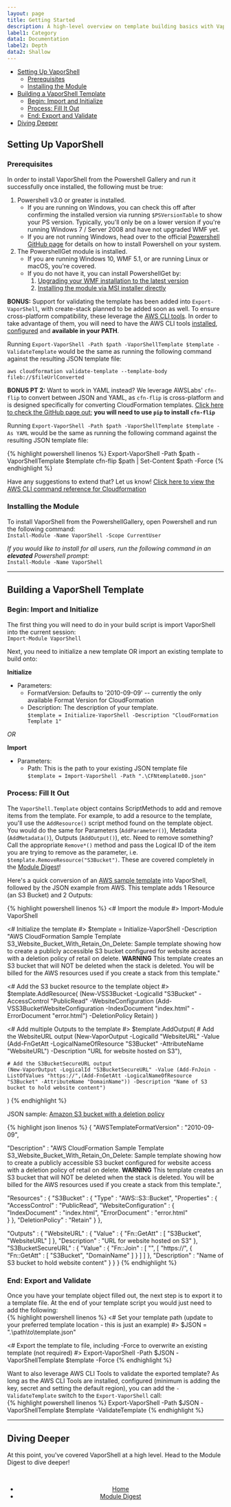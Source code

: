 ```yaml
---
layout: page 
title: Getting Started
description: A high-level overview on template building basics with VaporShell
label1: Category
data1: Documentation
label2: Depth
data2: Shallow
---
```


<!-- TOC -->

- [Setting Up VaporShell](#setting-up-VaporShell)
    - [Prerequisites](#prerequisites)
    - [Installing the Module](#installing-the-module)
- [Building a VaporShell Template](#building-a-VaporShell-template)
    - [Begin: Import and Initialize](#begin-import-and-initialize)
    - [Process: Fill It Out](#process-fill-it-out)
    - [End: Export and Validate](#end-export-and-validate)
- [Diving Deeper](#diving-deeper)

<!-- /TOC -->



## Setting Up VaporShell
### Prerequisites

In order to install VaporShell from the Powershell Gallery and run it successfully once installed, the following must be true:

1. Powershell v3.0 or greater is installed.
    - If you are running on Windows, you can check this off after confirming the installed version via running `$PSVersionTable` to show your PS version. Typically, you'll only be on a lower version if you're running Windows 7 / Server 2008 and have not upgraded WMF yet.
    - If you are not running Windows, head over to the official [Powershell GitHub page](https://github.com/powershell/powershell#get-powershell) for details on how to install Powershell on your system.
2. The PowershellGet module is installed.
    - If you are running Windows 10, WMF 5.1, or are running Linux or macOS, you're covered.
    - If you do not have it, you can install PowershellGet by:
        1. [Upgrading your WMF installation to the latest version](http://aka.ms/wmf5latest)
        2. [Installing the module via MSI installer directly](http://go.microsoft.com/fwlink/?LinkID=746217&clcid=0x409)

**BONUS:** Support for validating the template has been added into `Export-VaporShell`, with create-stack planned to be added soon as well. To ensure cross-platform compatibility, these leverage the [AWS CLI tools](http://docs.aws.amazon.com/cli/latest/userguide/cli-chap-welcome.html). In order to take advantage of them, you will need to have the AWS CLI tools [installed](http://docs.aws.amazon.com/cli/latest/userguide/installing.html), [configured](http://docs.aws.amazon.com/cli/latest/userguide/cli-chap-getting-started.html#cli-quick-configuration) and **available in your PATH**.  

Running `Export-VaporShell -Path $path -VaporShellTemplate $template -ValidateTemplate` would be the same as running the following command against the resulting JSON template file:

`aws cloudformation validate-template --template-body fileb://$fileUrlConverted`

**BONUS PT 2:** Want to work in YAML instead? We leverage AWSLabs' `cfn-flip` to convert between JSON and YAML, as `cfn-flip` is cross-platform and is designed specifically for converting CloudFormation templates. [Click here to check the GitHub page out](https://github.com/awslabs/aws-cfn-template-flip); **you will need to use `pip` to install `cfn-flip`**  

Running `Export-VaporShell -Path $path -VaporShellTemplate $template -As YAML` would be the same as running the following command against the resulting JSON template file:

{% highlight powershell linenos %}
Export-VaporShell -Path $path -VaporShellTemplate $template
cfn-flip $path | Set-Content $path -Force
{% endhighlight %}

Have any suggestions to extend that? Let us know! [Click here to view the AWS CLI command reference for Cloudformation](http://docs.aws.amazon.com/cli/latest/reference/cloudformation/index.html)

### Installing the Module

To install VaporShell from the PowershellGallery, open Powershell and run the following command:  
`Install-Module -Name VaporShell -Scope CurrentUser`

_If you would like to install for all users, run the following command in an **elevated** Powershell prompt:_  
`Install-Module -Name VaporShell`

***

## Building a VaporShell Template

### Begin: Import and Initialize

The first thing you will need to do in your build script is import VaporShell into the current session:  
`Import-Module VaporShell`

Next, you need to initialize a new template OR import an existing template to build onto:  

**Initialize**
* Parameters:
    - FormatVersion: Defaults to '2010-09-09' -- currently the only available Format Version for CloudFormation
    - Description: The description of your template.   
`$template = Initialize-VaporShell -Description "CloudFormation Template 1"`

_OR_

**Import**
* Parameters:
    - Path: This is the path to your existing JSON template file  
`$template = Import-VaporShell -Path ".\CFNtemplate00.json"`

### Process: Fill It Out
The `VaporShell.Template` object contains ScriptMethods to add and remove items from the template. For example, to add a resource to the template, you'll use the `AddResource()` script method found on the template object. You would do the same for Parameters (`AddParameter()`), Metadata (`AddMetadata()`), Outputs (`AddOutput()`), etc. Need to remove something? Call the appropriate `Remove*()` method and pass the Logical ID of the item you are trying to remove as the parameter, i.e. `$template.RemoveResource("S3Bucket")`. These are covered completely in the [Module Digest](http://VaporShell.io/docs/digest)!

Here's a quick conversion of an [AWS sample template](https://s3-us-west-1.amazonaws.com/cloudformation-templates-us-west-1/S3_Website_Bucket_With_Retain_On_Delete.template) into VaporShell, followed by the JSON example from AWS. This template adds 1 Resource (an S3 Bucket) and 2 Outputs:

{% highlight powershell linenos %}
<# Import the module #>
Import-Module VaporShell

<# Initialize the template #>
$template = Initialize-VaporShell -Description "AWS CloudFormation Sample Template S3_Website_Bucket_With_Retain_On_Delete: Sample template showing how to create a publicly accessible S3 bucket configured for website access with a deletion policy of retail on delete. **WARNING** This template creates an S3 bucket that will NOT be deleted when the stack is deleted. You will be billed for the AWS resources used if you create a stack from this template."

<# Add the S3 bucket resource to the template object #>
$template.AddResource(
    (New-VSS3Bucket -LogicalId "S3Bucket" -AccessControl "PublicRead" -WebsiteConfiguration (Add-VSS3BucketWebsiteConfiguration -IndexDocument "index.html" -ErrorDocument "error.html") -DeletionPolicy Retain)
)

<# Add multiple Outputs to the template #>
$template.AddOutput(
    # Add the WebsiteURL output
    (New-VaporOutput -LogicalId "WebsiteURL" -Value (Add-FnGetAtt -LogicalNameOfResource "S3Bucket" -AttributeName "WebsiteURL") -Description "URL for website hosted on S3"),

    # Add the S3BucketSecureURL output
    (New-VaporOutput -LogicalId "S3BucketSecureURL" -Value (Add-FnJoin -ListOfValues "https://",(Add-FnGetAtt -LogicalNameOfResource "S3Bucket" -AttributeName "DomainName")) -Description "Name of S3 bucket to hold website content")
)
{% endhighlight %}


JSON sample: [Amazon S3 bucket with a deletion policy](https://s3-us-west-1.amazonaws.com/cloudformation-templates-us-west-1/S3_Website_Bucket_With_Retain_On_Delete.template)

{% highlight json linenos %}
{
  "AWSTemplateFormatVersion" : "2010-09-09",

  "Description" : "AWS CloudFormation Sample Template S3_Website_Bucket_With_Retain_On_Delete: Sample template showing how to create a publicly accessible S3 bucket configured for website access with a deletion policy of retail on delete. **WARNING** This template creates an S3 bucket that will NOT be deleted when the stack is deleted. You will be billed for the AWS resources used if you create a stack from this template.",

  "Resources" : {
    "S3Bucket" : {
      "Type" : "AWS::S3::Bucket",
      "Properties" : {
        "AccessControl" : "PublicRead",
        "WebsiteConfiguration" : {
          "IndexDocument" : "index.html",
          "ErrorDocument" : "error.html"      
         }
      },
      "DeletionPolicy" : "Retain"
    }
  },

  "Outputs" : {
    "WebsiteURL" : {
      "Value" : { "Fn::GetAtt" : [ "S3Bucket", "WebsiteURL" ] },
      "Description" : "URL for website hosted on S3"
    },
    "S3BucketSecureURL" : {
      "Value" : { "Fn::Join" : [ "", [ "https://", { "Fn::GetAtt" : [ "S3Bucket", "DomainName" ] } ] ] },
      "Description" : "Name of S3 bucket to hold website content"
    }
  } 
}
{% endhighlight %}

### End: Export and Validate

Once you have your template object filled out, the next step is to export it to a template file. At the end of your template script you would just need to add the following:  
{% highlight powershell linenos %}
<# Set your template path (update to your preferred template location - this is just an example) #>
$JSON = ".\path\to\template.json"

<# Export the template to file, including -Force to overwrite an existing template (not required) #>
Export-VaporShell -Path $JSON -VaporShellTemplate $template -Force
{% endhighlight %}

Want to also leverage AWS CLI Tools to validate the exported template? As long as the AWS CLI Tools are installed, configured (minimum is adding the key, secret and setting the default region), you can add the `-ValidateTemplate` switch to the `Export-VaporShell` call:  
{% highlight powershell linenos %}
Export-VaporShell -Path $JSON -VaporShellTemplate $template -ValidateTemplate
{% endhighlight %}

***

## Diving Deeper

At this point, you've covered VaporShell at a high level. Head to the Module Digest to dive deeper!


<br />
<center>
    <ul class="actions">
        <li><a href="{{ site.url }}" class="button fit"><i class="fa fa-chevron-left"></i> Home</a></li>
        <li><a href="{{ "/docs/digest" | prepend: site.url }}" class="button special fit">Module Digest <i class="fa fa-chevron-right"></i></a></li>
    </ul>
</center>